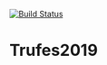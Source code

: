 [![Build Status](https://travis-ci.org/UnbDroid/Trufes2019.svg?branch=master)](https://travis-ci.org/UnbDroid/Trufes2019)

# Trufes2019
